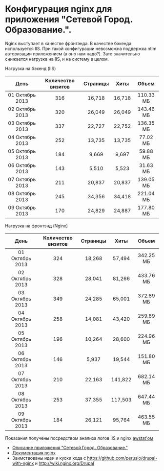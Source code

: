 # Конфигурация nginx для приложения "Сетевой Город. Образование.".

Nginx выступает в качестве фронтэнда. В качестве бэкенда используется IIS. При такой конфигурации невозможна поддержка ntlm авторизации приложением (а оно нам надо?). Зато значительно снижается нагрузка на IIS, и на систему в целом.

Нагрузка на бэкенд (IIS)

| День          |Количество визитов|Страницы| Хиты | Объем   |
|:-------------:|:----------------:|:------:|:----:|:-------:|
|01 Октябрь 2013| 316              | 16,718 |16,718|110.33 МБ|
|02 Октябрь 2013| 320              | 26,049 |26,049|143.46 МБ|
|03 Октябрь 2013| 337              | 22,727 |22,752|136.35 МБ|
|04 Октябрь 2013| 252              | 13,735 |13,735|77.02 МБ |
|05 Октябрь 2013| 184              | 9,669  |9,697 |59.88 МБ |
|06 Октябрь 2013| 143              | 5,510  |5,523 |31.63 МБ |
|07 Октябрь 2013| 211              | 20,837 |20,837|139.05 МБ|
|08 Октябрь 2013| 245              | 34,356 |34,418|221.04 МБ|
|09 Октябрь 2013| 170              | 24,829 |24,887|177.80 МБ|

Нагрузка на фронтэнд (Nginx)

| День          |Количество визитов|Страницы| Хиты  | Объем   |
|:-------------:|:----------------:|:------:|:-----:|:-------:|
|01 Октябрь 2013| 324              | 18,268 |57,494 |342.25 МБ|
|02 Октябрь 2013| 328              | 28,041 |81,266 |433.76 МБ|
|03 Октябрь 2013| 349              | 24,285 |65,001 |372.89 МБ|
|04 Октябрь 2013| 258              | 14,081 |43,420 |259.89 МБ|
|05 Октябрь 2013| 196              | 10,264 |28,600 |224.96 МБ|
|06 Октябрь 2013| 146              | 5,937  |19,544 |151.80 МБ|
|07 Октябрь 2013| 210              | 22,163 |141,822|682.14 МБ|
|08 Октябрь 2013| 253              | 37,355 |117,503|647.44 МБ|
|09 Октябрь 2013| 184              | 26,121 |95,764 |463.55 МБ|

Показания получены посредством анализа логов IIS и nginx [awstat'ом](http://awstats.sourceforge.net/)

* [Описание приложения "Сетевой Город. Образование."](http://www.net-school.ru/netcity.php)
* [Документация nginx](http://nginx.org/ru/docs/)
* Заимствованы идеи и куски кода c https://github.com/perusio/drupal-with-nginx и http://wiki.nginx.org/Drupal
